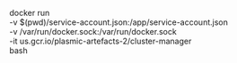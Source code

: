 docker run \
-v $(pwd)/service-account.json:/app/service-account.json \
-v /var/run/docker.sock:/var/run/docker.sock \
-it us.gcr.io/plasmic-artefacts-2/cluster-manager \
bash
